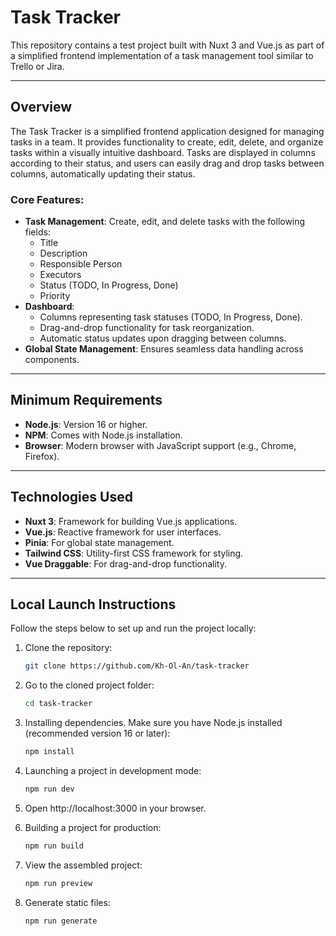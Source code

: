 # Task Tracker

This repository contains a test project built with Nuxt 3 and Vue.js as part of a simplified frontend implementation of a task management tool similar to Trello or Jira.

---

## Overview

The Task Tracker is a simplified frontend application designed for managing tasks in a team. It provides functionality to create, edit, delete, and organize tasks within a visually intuitive dashboard. Tasks are displayed in columns according to their status, and users can easily drag and drop tasks between columns, automatically updating their status.

### Core Features:
- **Task Management**: Create, edit, and delete tasks with the following fields:
   - Title
   - Description
   - Responsible Person
   - Executors
   - Status (TODO, In Progress, Done)
   - Priority
- **Dashboard**:
   - Columns representing task statuses (TODO, In Progress, Done).
   - Drag-and-drop functionality for task reorganization.
   - Automatic status updates upon dragging between columns.
- **Global State Management**: Ensures seamless data handling across components.

---

## Minimum Requirements

- **Node.js**: Version 16 or higher.
- **NPM**: Comes with Node.js installation.
- **Browser**: Modern browser with JavaScript support (e.g., Chrome, Firefox).

---

## Technologies Used

- **Nuxt 3**: Framework for building Vue.js applications.
- **Vue.js**: Reactive framework for user interfaces.
- **Pinia**: For global state management.
- **Tailwind CSS**: Utility-first CSS framework for styling.
- **Vue Draggable**: For drag-and-drop functionality.

---

## Local Launch Instructions

Follow the steps below to set up and run the project locally:

1. Clone the repository:
   ```bash
   git clone https://github.com/Kh-Ol-An/task-tracker

2. Go to the cloned project folder:
   ```bash
   cd task-tracker

3. Installing dependencies. Make sure you have Node.js installed (recommended version 16 or later):
   ```bash
   npm install

4. Launching a project in development mode:
   ```bash
   npm run dev

5. Open http://localhost:3000 in your browser.


6. Building a project for production:
   ```bash
   npm run build

7. View the assembled project:
   ```bash
   npm run preview

8. Generate static files:
   ```bash
   npm run generate
